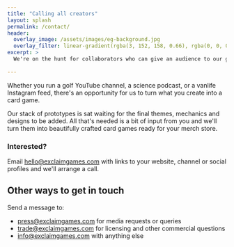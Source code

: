 ```yaml
---
title: "Calling all creators"
layout: splash
permalink: /contact/
header:
  overlay_image: /assets/images/eg-background.jpg
  overlay_filter: linear-gradient(rgba(3, 152, 158, 0.66), rgba(0, 0, 0, 0.66))
excerpt: >
  We're on the hunt for collaborators who can give an audience to our games.
  
---
```


Whether you run a golf YouTube channel, a science podcast, or a vanlife Instagram feed, there's an opportunity for us to turn what you create into a card game.

Our stack of prototypes is sat waiting for the final themes, mechanics and designs to be added. All that's needed is a bit of input from you and we'll turn them into beautifully crafted card games ready for your merch store.

### Interested?

Email [hello@exclaimgames.com](mailto:hello@exclaimgames.com) with links to your website, channel or social profiles and we'll arrange a call.

## Other ways to get in touch

Send a message to:

- [press@exclaimgames.com](mailto:press@exclaimgames.com) for media requests or queries
- [trade@exclaimgames.com](mailto:trade@exclaimgames.com) for licensing and other commercial questions
- [info@exclaimgames.com](mailto:info@exclaimgames.com) with anything else
